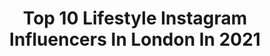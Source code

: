 ---
title: Top 10 Lifestyle Instagram Influencers In London In 2021
description: >-
  Find top lifestyle Instagram influencers in London in 2021. Most popular hashtags: #ad #autumnvibes #reelsinstagram.
platform: Instagram
hits: 602
text_top: Discover the best Instagram accounts on inBeat.
text_bottom: Our search engine holds 602 Instagram influencers like this in London, United Kingdom for you to work with.
profiles:
  - username: "beautifuleveryday_uk"
    fullname: >-
      Emms
    bio: >-
      Fashion | Beauty | Lifestyle - Londoner🇬🇧 Entrepreneur - Married - Mum Creator of #neverknowinglyunderdressed Discount codes:
    location: "United Kingdom"
    followers: 9105
    engagement: 665
    commentsToLikes: 0.823295
    id: ck5hf6dxnw0e10i11tm22wemq
    verified: false
    hashtags: "#styleoftheday, #over40andfabulous, #autumnstylefiles, #over40fashion"
  - username: "edwigealamode"
    fullname: >-
      Edwige  (Eh•Dwiy•G)
    bio: >-
      Lover of All Things Fabulous! Fashion Beauty Lifestyle London Based 📩instylebyed@gmail.com
    location: "United Kingdom"
    followers: 17847
    engagement: 781
    commentsToLikes: 0.109462
    id: ck6ub0h2h6qyo0j71i3z2x7te
    verified: false
    hashtags: "#hm, #pdbae, #ladureeuk, #celebratewithladuree"
  - username: "wander.licious"
    fullname: >-
      Adriana Neptuna 💕
    bio: >-
      Travel, fashion, lifestyle. Londonder, curator of fun 😁 Tomboy adventure chick turned bubblegum girl.
    location: "United Kingdom"
    followers: 38798
    engagement: 542
    commentsToLikes: 0.125847
    id: ck5zz464ub1ll0i14rxwmpu2u
    verified: false
    hashtags: "#igotlondonskills, #londonisopen, #tbloggers, #girlsmeetglobe"
  - username: "withlove.nadia"
    fullname: >-
      With love, Nadia
    bio: >-
      Beauty, fashion, lifestyle London 🇬🇧 #withlovenadia business@withlovenadia.com
    location: "United Kingdom"
    followers: 677221
    engagement: 277
    commentsToLikes: 0.011265
    id: ck0tzdldgpxxm0i19qpupdnyq
    verified: true
    hashtags: "#ootdfashion, #makeupjunkie, #stylegram, #makeuplook"
  - username: "sharonyws"
    fullname: >-
      Sharon📍#UK Content Creator🇲🇾🇬🇧
    bio: >-
      Travel | Hotels | Lifestyle #london based How I edit/what camera & lens we used! ⬇️⬇️⬇️
    location: "United Kingdom"
    followers: 149380
    engagement: 149
    commentsToLikes: 0.077714
    id: ck137qkhxcvmr0i19vrkt6r69
    verified: false
    hashtags: "#reels, #reelsinstagram, #paris, #beautifulviews"
  - username: "the_contemporary_apartment"
    fullname: >-
      Alexandra
    bio: >-
      Interior design | Renovation | Lifestyle | London ▪️Alex20 for 20% off at @sorelo.official ▪️TCAA20 for 20% off at @iwootofficial DM to collab
    location: "United Kingdom"
    followers: 20362
    engagement: 776
    commentsToLikes: 0.158504
    id: ckaowiy5y94sp0i787dxt5ugj
    verified: false
    hashtags: "#totallyglamdecor, #bedroominspo, #whitedecor, #kitchendecor"
  - username: "eatinguplondon"
    fullname: >-
      London Blogger
    bio: >-
      🙋‍♀️ Gemma⁣ 🍔 Food, Travel & Lifestyle ⁣ 🇬🇧 London-based 🤰 Mama-to-be 📧 eatinguplondon@gmail.com ⁣ 👇 Blogging
    location: "United Kingdom"
    followers: 41713
    engagement: 168
    commentsToLikes: 0.099035
    id: ck0tzaiyiprcc0i19pw68owd8
    verified: false
    hashtags: "#ad, #passitwiththechops, #win, #gifted"
  - username: "travelwithtolu"
    fullname: >-
      tolu | travel and lifestyle
    bio: >-
      ⋆ your inspo for affordable luxury travel and lifestyle ⋆ london, uk ⋆ hello@travelwithtolu.com ⋆ link below for blog + travel tips/resources
    location: "United Kingdom"
    followers: 3979
    engagement: 1817
    commentsToLikes: 0.106567
    id: ck6tifmi60mj50j71d2dzblqn
    verified: false
    hashtags: "#africandream, #iamfreedom, #proseccopicnic, #sponsored"
  - username: "bymattandabbie"
    fullname: >-
      Matt & Abbie | UK Travel
    bio: >-
      • Travel & Lifestyle > London based Content Creators ~ Exploring the #UK & beyond together - Currently working on a camper conversion
    location: "United Kingdom"
    followers: 10016
    engagement: 479
    commentsToLikes: 0.096653
    id: ckaoqruwvk32v0i781bsh8bsa
    verified: false
    hashtags: ""
  - username: "yomikawei"
    fullname: >-
      
    bio: >-
      Travel | Food | Lifestyle | London 🔎Sina Weibo：yomikawei
    location: "United Kingdom"
    followers: 14756
    engagement: 230
    commentsToLikes: 0.004594
    id: ck5q1q2ytc7rh0i11riu0d350
    verified: false
    hashtags: "#sixsenses, #sixsensessamui, #thailand, #samui"
---